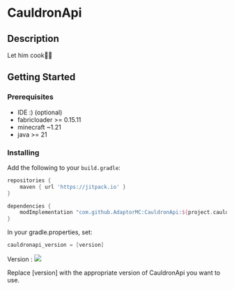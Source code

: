 # CauldronApi

## Description

Let him cook👨‍🍳

## Getting Started

### Prerequisites
- IDE :) (optional)
- fabricloader >= 0.15.11
- minecraft ~1.21
- java >= 21

### Installing

Add the following to your `build.gradle`:

```groovy
repositories {
    maven { url 'https://jitpack.io' }
}

dependencies {
    modImplementation "com.github.AdaptorMC:CauldronApi:${project.cauldronapi_version}"
}
```
In your gradle.properties, set:
```groovy
cauldronapi_version = [version]

```
Version : [![](https://jitpack.io/v/AdaptorMC/CauldronApi.svg)](https://jitpack.io/#AdaptorMC/CauldronApi)

Replace [version] with the appropriate version of CauldronApi you want to use.


